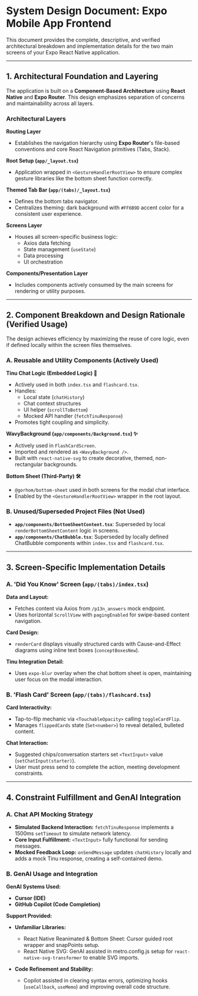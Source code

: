 # System Design Document: Expo Mobile App Frontend

This document provides the complete, descriptive, and verified architectural breakdown and implementation details for the two main screens of your Expo React Native application.

---

## 1. Architectural Foundation and Layering

The application is built on a **Component-Based Architecture** using **React Native** and **Expo Router**. This design emphasizes separation of concerns and maintainability across all layers.

### Architectural Layers

**Routing Layer**  
- Establishes the navigation hierarchy using **Expo Router**'s file-based conventions and core React Navigation primitives (Tabs, Stack).

**Root Setup (`app/_layout.tsx`)**  
- Application wrapped in `<GestureHandlerRootView>` to ensure complex gesture libraries like the bottom sheet function correctly.

**Themed Tab Bar (`app/(tabs)/_layout.tsx`)**  
- Defines the bottom tabs navigator.  
- Centralizes theming: dark background with `#FF6B9D` accent color for a consistent user experience.

**Screens Layer**  
- Houses all screen-specific business logic:  
  - Axios data fetching  
  - State management (`useState`)  
  - Data processing  
  - UI orchestration

**Components/Presentation Layer**  
- Includes components actively consumed by the main screens for rendering or utility purposes.

---

## 2. Component Breakdown and Design Rationale (Verified Usage)

The design achieves efficiency by maximizing the reuse of core logic, even if defined locally within the screen files themselves.

### A. Reusable and Utility Components (Actively Used)

**Tinu Chat Logic (Embedded Logic) 💬**  
- Actively used in both `index.tsx` and `flashcard.tsx`.  
- Handles:
  - Local state (`chatHistory`)  
  - Chat context structures  
  - UI helper (`scrollToBottom`)  
  - Mocked API handler (`fetchTinuResponse`)  
- Promotes tight coupling and simplicity.

**WavyBackground (`app/components/Background.tsx`) ✨**  
- Actively used in `FlashCardScreen`.  
- Imported and rendered as `<WavyBackground />`.  
- Built with `react-native-svg` to create decorative, themed, non-rectangular backgrounds.

**Bottom Sheet (Third-Party) 🛠️**  
- `@gorhom/bottom-sheet` used in both screens for the modal chat interface.  
- Enabled by the `<GestureHandlerRootView>` wrapper in the root layout.

### B. Unused/Superseded Project Files (Not Used)

- **`app/components/BottomSheetContent.tsx`**: Superseded by local `renderBottomSheetContent` logic in screens.  
- **`app/components/ChatBubble.tsx`**: Superseded by locally defined ChatBubble components within `index.tsx` and `flashcard.tsx`.

---

## 3. Screen-Specific Implementation Details

### A. 'Did You Know' Screen (`app/(tabs)/index.tsx`)

**Data and Layout:**  
- Fetches content via Axios from `/p13n_answers` mock endpoint.  
- Uses horizontal `ScrollView` with `pagingEnabled` for swipe-based content navigation.

**Card Design:**  
- `renderCard` displays visually structured cards with Cause-and-Effect diagrams using inline text boxes (`conceptBoxesNew`).

**Tinu Integration Detail:**  
- Uses `expo-blur` overlay when the chat bottom sheet is open, maintaining user focus on the modal interaction.

### B. 'Flash Card' Screen (`app/(tabs)/flashcard.tsx`)

**Card Interactivity:**  
- Tap-to-flip mechanic via `<TouchableOpacity>` calling `toggleCardFlip`.  
- Manages `flippedCards` state (`Set<number>`) to reveal detailed, bulleted content.

**Chat Interaction:**  
- Suggested chips/conversation starters set `<TextInput>` value (`setChatInput(starter)`).  
- User must press send to complete the action, meeting development constraints.

---

## 4. Constraint Fulfillment and GenAI Integration

### A. Chat API Mocking Strategy

- **Simulated Backend Interaction:** `fetchTinuResponse` implements a 1500ms `setTimeout` to simulate network latency.  
- **Core Input Fulfillment:** `<TextInput>` fully functional for sending messages.  
- **Mocked Feedback Loop:** `onSendMessage` updates `chatHistory` locally and adds a mock Tinu response, creating a self-contained demo.

### B. GenAI Usage and Integration

**GenAI Systems Used:**  
- **Cursor (IDE)**  
- **GitHub Copilot (Code Completion)**

**Support Provided:**  
- **Unfamiliar Libraries:**  
  - React Native Reanimated & Bottom Sheet: Cursor guided root wrapper and snapPoints setup.  
  - React Native SVG: GenAI assisted in metro.config.js setup for `react-native-svg-transformer` to enable SVG imports.

- **Code Refinement and Stability:**  
  - Copilot assisted in clearing syntax errors, optimizing hooks (`useCallback`, `useMemo`) and improving overall code structure.
